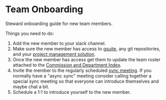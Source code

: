 # Team Onboarding

Steward onboarding guide for new team members.

Things you need to do:

1. Add the new member to your slack channel.
2. Make sure the new member has access to [gsuite](./google-groups.md), any git repositories, and your [project management solution](./project-management.md).
3. Once the new member has access get them to update the team roster attached to the [Commission and Department Index](https://docs.google.com/spreadsheets/d/18YxM8qcQj20KiT7hbPS_ICj-dsps8LV_4vqsyWnemwA/edit).
4. Invite the member to the regularly scheduled [sync meeting](./sync-meeting.md). If you normally have a "async sync" meeting consider calling together a special sync meeting so that everyone can introduce themselves and maybe chat a bit.
4. Schedule a 1:1 to introduce yourself to the new member.
